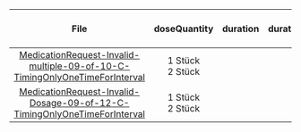 | File | doseQuantity | duration | durationUnit | frequency | period | periodUnit | Day<br>of<br>Week | Time<br>Of<br>Day | when | bounds[x] |
| :---: | :---: | :---: | :---: | :---: | :---: | :---: | :---: | :---: | :---: | :---: |
| [MedicationRequest-Invalid-multiple-09-of-10-C-TimingOnlyOneTimeForInterval](./MedicationRequest-Invalid-multiple-09-of-10-C-TimingOnlyOneTimeForInterval.html) | 1 Stück<br>2 Stück |  |  | 1 | 2<br>3 | d |  | 08:00:00<br>20:00:00 |  |  |
| [MedicationRequest-Invalid-Dosage-09-of-12-C-TimingOnlyOneTimeForInterval](./MedicationRequest-Invalid-Dosage-09-of-12-C-TimingOnlyOneTimeForInterval.html) | 1 Stück<br>2 Stück |  |  | 1<br>2 | 1<br>2 | d |  |  | MORN<br>NOON, EVE |  |
